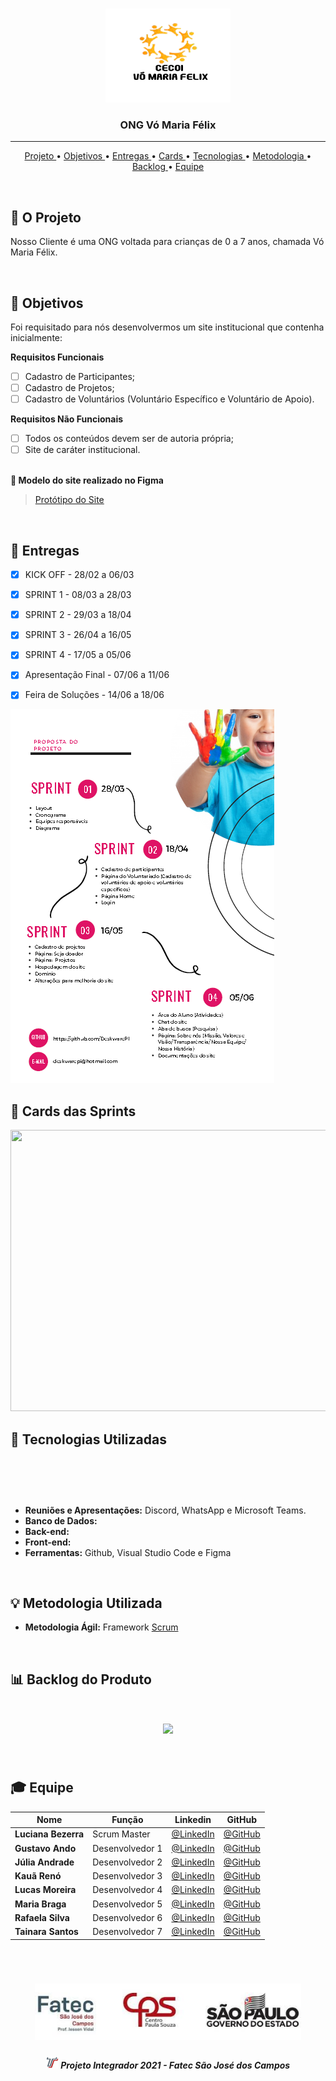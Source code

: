 <br>

<p align="center">
      <img src="/Imagens Gerais/Logo.png" width="200" height="150">
      <h3 align="center"> ONG Vó Maria Félix </h3>
<p align="center">

<hr>

<p align="center">
  <a href ="#briefcase-o-projeto"> Projeto </a>  • 
  <a href ="#pushpin-objetivos"> Objetivos </a>  • 
  <a href ="#calendar-entregas"> Entregas </a>  • 
  <a href ="#file_folder-cards-das-sprints"> Cards </a>  •
  <a href ="#wrench-tecnologias-utilizadas"> Tecnologias </a>  • 
  <a href ="#bulb-metodologia-utilizada"> Metodologia </a>  • 
  <a href ="#bar_chart-backlog-do-produto"> Backlog </a>  •
  <a href ="#mortar_board-equipe"> Equipe </a> 
</p>

<br>

## :briefcase: O Projeto
Nosso Cliente é  uma ONG voltada para crianças de 0 a 7 anos, chamada Vó Maria Félix. 

<br>

## :pushpin: Objetivos
Foi requisitado para nós desenvolvermos um site institucional que contenha inicialmente:

 **Requisitos Funcionais**

 - [ ] Cadastro de Participantes;
 - [ ] Cadastro de Projetos;
 - [ ] Cadastro de Voluntários (Voluntário Específico e Voluntário de Apoio).
 
 **Requisitos Não Funcionais**
 
 - [ ] Todos os conteúdos devem ser de autoria própria;
 - [ ] Site de caráter institucional.<br><br>

**:link: Modelo do site realizado no Figma**  
> [Protótipo do Site](https://www.figma.com/file/bFUWbHO0EcL5cLEiBYBiTZ/API?node-id=28%3A52)

<br> 

## :calendar: Entregas

- [x] KICK OFF - 28/02 a 06/03

- [x] SPRINT 1 - 08/03 a 28/03

- [x] SPRINT 2 - 29/03 a 18/04

- [x] SPRINT 3 - 26/04 a 16/05

- [x] SPRINT 4 - 17/05 a 05/06

- [x] Apresentação Final - 07/06 a 11/06

- [x] Feira de Soluções - 14/06 a 18/06

<div>
<img align="right"> <img src = "/Imagens Gerais/Cronograma.png"

<br>

## :file_folder: Cards das Sprints
<img src="" width="900" height="450">

<br>

## :wrench: Tecnologias Utilizadas

<h1 align="center"> <img src = ""/></h1>

* **Reuniões e Apresentações:** Discord, WhatsApp e Microsoft Teams.
* **Banco de Dados:** 
* **Back-end:** 
* **Front-end:** 
* **Ferramentas:** Github, Visual Studio Code e Figma

<br>

## :bulb: Metodologia Utilizada

* **Metodologia Ágil:** Framework [Scrum](https://www.desenvolvimentoagil.com.br/scrum/)

<br>

## :bar_chart: Backlog do Produto

<h1 align="center"> <img src = "/Imagens Gerais/" /></h1>

<br>

## :mortar_board: Equipe 

|Nome|Função|Linkedin|GitHub|
| -------- |-------- |-------- |-------- |
|**Luciana Bezerra**|Scrum Master|[@LinkedIn](https://www.linkedin.com/in/luciana-bezerra-da-silva-8809a5206/)|[@GitHub](https://github.com/Luciana013)|
|**Gustavo Ando**|Desenvolvedor 1|[@LinkedIn](https://www.linkedin.com/in/gustavo-ando-054414209/)|[@GitHub](https://github.com/GustavoAndo)|
|**Júlia Andrade**|Desenvolvedor 2|[@LinkedIn]()|[@GitHub](https://github.com/jufaela)|
|**Kauã Renó**|Desenvolvedor 3|[@LinkedIn](https://www.linkedin.com/search/results/all/?keywords=kaua%20r&origin=GLOBAL_SEARCH_HEADER)|[@GitHub](https://github.com/KauaGRR)|
|**Lucas Moreira**|Desenvolvedor 4|[@LinkedIn](https://www.linkedin.com/in/lucas-rodrigo-169405169/)|[@GitHub](https://github.com/lucasrodrigof)|
|**Maria Braga**|Desenvolvedor 5|[@LinkedIn](https://www.linkedin.com/in/maria-eduarda-macedo-braga-4663bb208/)|[@GitHub]()|
|**Rafaela Silva**|Desenvolvedor 6|[@LinkedIn](https://www.linkedin.com/in/rafaela-s-b2a39a1bb/)|[@GitHub](https://github.com/rpssky)|
|**Tainara Santos**|Desenvolvedor 7|[@LinkedIn](https://www.linkedin.com/in/tainara-s-952573200/)|[@GitHub](https://github.com/Tainara03)|

<br>

 <h1 align="center"> <img src = "/Imagens Gerais/Fatec.jpg" height="90" /></h1>
 
 <h5 align="center"> <img src = "/Imagens Gerais/faTec.png" width="20" height="20" /> Projeto Integrador 2021 - Fatec São José dos Campos </h5>
